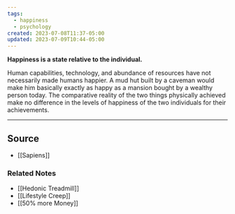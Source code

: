```yaml
---
tags:
  - happiness
  - psychology
created: 2023-07-08T11:37-05:00
updated: 2023-07-09T10:44-05:00
---
```

**Happiness is a state relative to the individual.**

Human capabilities, technology, and abundance of resources have not necessarily made humans happier. A mud hut built by a caveman would make him basically exactly as happy as a mansion bought by a wealthy person today. The comparative reality of the two things physically achieved make no difference in the levels of happiness of the two individuals for their achievements.

---

## Source
- [[Sapiens]]

### Related Notes
- [[Hedonic Treadmill]] 
- [[Lifestyle Creep]] 
- [[50% more Money]]